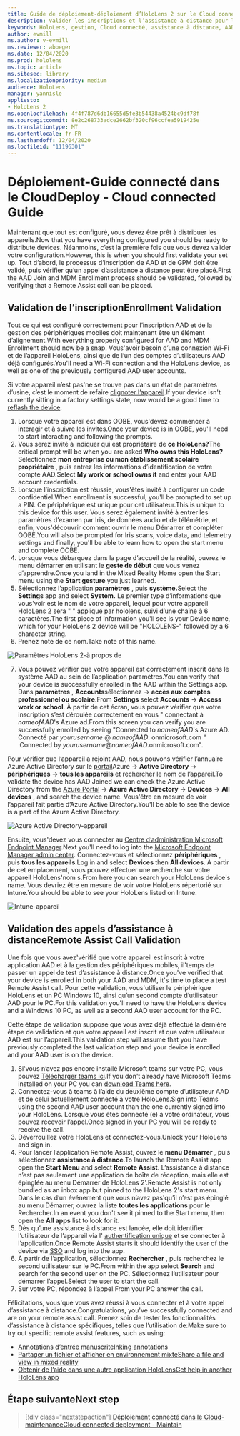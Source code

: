 ```yaml
---
title: Guide de déploiement-déploiement d’HoloLens 2 sur le Cloud connecté à la mise à l’échelle via Remote Assist-déploiement
description: Valider les inscriptions et l’assistance à distance pour les appareils HoloLens sur un réseau connecté sur le Cloud
keywords: HoloLens, gestion, Cloud connecté, assistance à distance, AAD, Azure AD, GPM, gestion des appareils mobiles
author: evmill
ms.author: v-evmill
ms.reviewer: aboeger
ms.date: 12/04/2020
ms.prod: hololens
ms.topic: article
ms.sitesec: library
ms.localizationpriority: medium
audience: HoloLens
manager: yannisle
appliesto:
- HoloLens 2
ms.openlocfilehash: 4f4f787d6db16655d5fe3b54438a4524bc9df78f
ms.sourcegitcommit: 8e2c268733adce2662bf320cf96ccfea5919425e
ms.translationtype: MT
ms.contentlocale: fr-FR
ms.lasthandoff: 12/04/2020
ms.locfileid: "11196301"
---
```

# <span data-ttu-id="f889b-104">Déploiement-Guide connecté dans le Cloud</span><span class="sxs-lookup"><span data-stu-id="f889b-104">Deploy - Cloud connected Guide</span></span>

<span data-ttu-id="f889b-105">Maintenant que tout est configuré, vous devez être prêt à distribuer les appareils.</span><span class="sxs-lookup"><span data-stu-id="f889b-105">Now that you have everything configured you should be ready to distribute devices.</span></span> <span data-ttu-id="f889b-106">Néanmoins, c’est la première fois que vous devez valider votre configuration.</span><span class="sxs-lookup"><span data-stu-id="f889b-106">However, this is when you should first validate your set up.</span></span> <span data-ttu-id="f889b-107">Tout d’abord, le processus d’inscription de AAD et de GPM doit être validé, puis vérifier qu’un appel d’assistance à distance peut être placé.</span><span class="sxs-lookup"><span data-stu-id="f889b-107">First the AAD Join and MDM Enrollment process should be validated, followed by verifying that a Remote Assist call can be placed.</span></span>

## <span data-ttu-id="f889b-108">Validation de l’inscription</span><span class="sxs-lookup"><span data-stu-id="f889b-108">Enrollment Validation</span></span>

<span data-ttu-id="f889b-109">Tout ce qui est configuré correctement pour l’inscription AAD et de la gestion des périphériques mobiles doit maintenant être un élément d’alignement.</span><span class="sxs-lookup"><span data-stu-id="f889b-109">With everything properly configured for AAD and MDM Enrollment should now be a snap.</span></span> <span data-ttu-id="f889b-110">Vous&#39;avoir besoin d’une connexion Wi-Fi et de l’appareil HoloLens, ainsi que de l’un des comptes d’utilisateurs AAD déjà configurés.</span><span class="sxs-lookup"><span data-stu-id="f889b-110">You&#39;ll need a Wi-Fi connection and the HoloLens device, as well as one of the previously configured AAD user accounts.</span></span>

<span data-ttu-id="f889b-111">Si votre appareil n’est pas&#39;ne se trouve pas dans un état de paramètres d’usine, c’est le moment de refaire [clignoter l’appareil](https://docs.microsoft.com/hololens/hololens-recovery#clean-reflash-the-device).</span><span class="sxs-lookup"><span data-stu-id="f889b-111">If your device isn&#39;t currently sitting in a factory settings state, now would be a good time to [reflash the device](https://docs.microsoft.com/hololens/hololens-recovery#clean-reflash-the-device).</span></span>

1. <span data-ttu-id="f889b-112">Lorsque votre appareil est dans OOBE, vous&#39;devez commencer à interagir et à suivre les invites.</span><span class="sxs-lookup"><span data-stu-id="f889b-112">Once your device is in OOBE, you&#39;ll need to start interacting and following the prompts.</span></span> 
1. <span data-ttu-id="f889b-113">Vous serez invité à indiquer qui est propriétaire de **ce HoloLens?**</span><span class="sxs-lookup"><span data-stu-id="f889b-113">The critical prompt will be when you are asked **Who owns this HoloLens?**</span></span> <span data-ttu-id="f889b-114">Sélectionnez **mon entreprise ou mon établissement scolaire propriétaire** , puis entrez les informations d’identification de votre compte AAD.</span><span class="sxs-lookup"><span data-stu-id="f889b-114">Select **My work or school owns it** and enter your AAD account credentials.</span></span>
1. <span data-ttu-id="f889b-115">Lorsque l’inscription est réussie, vous&#39;êtes invité à configurer un code confidentiel.</span><span class="sxs-lookup"><span data-stu-id="f889b-115">When enrollment is successful, you&#39;ll be prompted to set up a PIN.</span></span> <span data-ttu-id="f889b-116">Ce périphérique est unique pour cet utilisateur.</span><span class="sxs-lookup"><span data-stu-id="f889b-116">This is unique to this device for this user.</span></span> <span data-ttu-id="f889b-117">Vous serez également invité à entrer les paramètres d’examen par Iris, de données audio et de télémétrie, et enfin, vous&#39;découvrir comment ouvrir le menu Démarrer et compléter OOBE.</span><span class="sxs-lookup"><span data-stu-id="f889b-117">You will also be prompted for Iris scans, voice data, and telemetry settings and finally, you&#39;ll be able to learn how to open the start menu and complete OOBE.</span></span>
1. <span data-ttu-id="f889b-118">Lorsque vous débarquez dans la page d’accueil de la réalité, ouvrez le menu démarrer en utilisant le **geste de début** que vous venez d’apprendre.</span><span class="sxs-lookup"><span data-stu-id="f889b-118">Once you land in the Mixed Reality Home open the Start menu using the **Start gesture** you just learned.</span></span> 
1. <span data-ttu-id="f889b-119">Sélectionnez l’application **paramètres** , puis **système.**</span><span class="sxs-lookup"><span data-stu-id="f889b-119">Select the **Settings** app and select **System.**</span></span> <span data-ttu-id="f889b-120">Le premier type d’informations que vous&#39;voir est le nom de votre appareil, lequel pour votre appareil HoloLens 2 sera &quot; &quot; appliqué par hololens, suivi d’une chaîne à 6 caractères.</span><span class="sxs-lookup"><span data-stu-id="f889b-120">The first piece of information you&#39;ll see is your Device name, which for your HoloLens 2 device will be &quot;HOLOLENS-&quot; followed by a 6 character string.</span></span> 
1. <span data-ttu-id="f889b-121">Prenez note de ce nom.</span><span class="sxs-lookup"><span data-stu-id="f889b-121">Take note of this name.</span></span>

![Paramètres HoloLens 2-à propos de](./images/hololens2-settings-about.jpg)

7. <span data-ttu-id="f889b-123">Vous pouvez vérifier que votre appareil est correctement inscrit dans le système AAD au sein de l’application paramètres.</span><span class="sxs-lookup"><span data-stu-id="f889b-123">You can verify that your device is successfully enrolled in the AAD within the Settings app.</span></span> <span data-ttu-id="f889b-124">Dans **paramètres** , **Accounts**sélectionnez  ->  **accès aux comptes professionnel ou scolaire**.</span><span class="sxs-lookup"><span data-stu-id="f889b-124">From **Settings** select **Accounts** -> **Access work or school**.</span></span> <span data-ttu-id="f889b-125">À partir de cet écran, vous pouvez vérifier que votre inscription s’est déroulée correctement en vous &quot; connectant à _nameofAAD_&#39;s Azure ad.</span><span class="sxs-lookup"><span data-stu-id="f889b-125">From this screen you can verify you are successfully enrolled by seeing &quot;Connected to _nameofAAD_&#39;s Azure AD.</span></span> <span data-ttu-id="f889b-126">Connecté par _yourusername_ @ _nameofAAD_. onmicrosoft.com &quot; .</span><span class="sxs-lookup"><span data-stu-id="f889b-126">Connected by _yourusername_@_nameofAAD_.onmicrosoft.com&quot;.</span></span>

<span data-ttu-id="f889b-127">Pour vérifier que l’appareil a rejoint AAD, nous pouvons vérifier l’annuaire Azure Active Directory sur le [portail](https://portal.azure.com/#home)Azure  ->  **Active Directory**  ->  **périphériques**  ->  **tous les appareils** et rechercher le nom de l’appareil.</span><span class="sxs-lookup"><span data-stu-id="f889b-127">To validate the device has AAD Joined we can check the Azure Active Directory from the [Azure Portal](https://portal.azure.com/#home) -> **Azure Active Directory** -> **Devices** -> **All devices** , and search the device name.</span></span> <span data-ttu-id="f889b-128">Vous&#39;être en mesure de voir l’appareil fait partie d’Azure Active Directory.</span><span class="sxs-lookup"><span data-stu-id="f889b-128">You&#39;ll be able to see the device is a part of the Azure Active Directory.</span></span>

![Azure Active Directory-appareil](./images/aad-enrollment.png)

<span data-ttu-id="f889b-130">Ensuite, vous&#39;devez vous connecter au [Centre d’administration Microsoft Endpoint Manager](https://endpoint.microsoft.com/#home).</span><span class="sxs-lookup"><span data-stu-id="f889b-130">Next you&#39;ll need to log into the [Microsoft Endpoint Manager admin center](https://endpoint.microsoft.com/#home).</span></span> <span data-ttu-id="f889b-131">Connectez-vous et sélectionnez **périphériques** , puis **tous les appareils**.</span><span class="sxs-lookup"><span data-stu-id="f889b-131">Log in and select **Devices** then **All devices**.</span></span> <span data-ttu-id="f889b-132">À partir de cet emplacement, vous pouvez effectuer une recherche sur votre appareil HoloLens&#39;nom s.</span><span class="sxs-lookup"><span data-stu-id="f889b-132">From here you can search your HoloLens device&#39;s name.</span></span> <span data-ttu-id="f889b-133">Vous devriez être en mesure de voir votre HoloLens répertorié sur Intune.</span><span class="sxs-lookup"><span data-stu-id="f889b-133">You should be able to see your HoloLens listed on Intune.</span></span>

![Intune-appareil](./images/endpoint-all-devices-enrolled.png)

## <span data-ttu-id="f889b-135">Validation des appels d’assistance à distance</span><span class="sxs-lookup"><span data-stu-id="f889b-135">Remote Assist Call Validation</span></span>

<span data-ttu-id="f889b-136">Une fois que vous avez&#39;vérifié que votre appareil est inscrit à votre application AAD et à la gestion des périphériques mobiles, il&#39;temps de passer un appel de test d’assistance à distance.</span><span class="sxs-lookup"><span data-stu-id="f889b-136">Once you&#39;ve verified that your device is enrolled in both your AAD and MDM, it&#39;s time to place a test Remote Assist call.</span></span> <span data-ttu-id="f889b-137">Pour cette validation, vous&#39;utiliser le périphérique HoloLens et un PC Windows 10, ainsi qu’un second compte d’utilisateur AAD pour le PC.</span><span class="sxs-lookup"><span data-stu-id="f889b-137">For this validation you&#39;ll need to have the HoloLens device and a Windows 10 PC, as well as a second AAD user account for the PC.</span></span>

<span data-ttu-id="f889b-138">Cette étape de validation suppose que vous avez déjà effectué la dernière étape de validation et que votre appareil est inscrit et que votre utilisateur AAD est sur l’appareil.</span><span class="sxs-lookup"><span data-stu-id="f889b-138">This validation step will assume that you have previously completed the last validation step and your device is enrolled and your AAD user is on the device.</span></span>

1. <span data-ttu-id="f889b-139">Si&#39;vous n’avez pas encore installé Microsoft teams sur votre PC, vous pouvez [Télécharger teams ici](https://www.microsoft.com/microsoft-365/microsoft-teams/download-app).</span><span class="sxs-lookup"><span data-stu-id="f889b-139">If you don&#39;t already have Microsoft Teams installed on your PC you can [download Teams here](https://www.microsoft.com/microsoft-365/microsoft-teams/download-app).</span></span>
2. <span data-ttu-id="f889b-140">Connectez-vous à teams à l’aide du deuxième compte d’utilisateur AAD et de celui actuellement connecté à votre HoloLens.</span><span class="sxs-lookup"><span data-stu-id="f889b-140">Sign into Teams using the second AAD user account than the one currently signed into your HoloLens.</span></span> <span data-ttu-id="f889b-141">Lorsque vous êtes connecté (e) à votre ordinateur, vous pouvez recevoir l’appel.</span><span class="sxs-lookup"><span data-stu-id="f889b-141">Once signed in your PC you will be ready to receive the call.</span></span>
3. <span data-ttu-id="f889b-142">Déverrouillez votre HoloLens et connectez-vous.</span><span class="sxs-lookup"><span data-stu-id="f889b-142">Unlock your HoloLens and sign in.</span></span>
4. <span data-ttu-id="f889b-143">Pour lancer l’application Remote Assist, ouvrez le **menu Démarrer** , puis sélectionnez **assistance à distance**.</span><span class="sxs-lookup"><span data-stu-id="f889b-143">To launch the Remote Assist app open the **Start Menu** and select **Remote Assist**.</span></span> <span data-ttu-id="f889b-144">L’assistance à distance n’est pas seulement une application de boîte de réception, mais elle est épinglée au menu Démarrer de HoloLens 2&#39;.</span><span class="sxs-lookup"><span data-stu-id="f889b-144">Remote Assist is not only bundled as an inbox app but pinned to the HoloLens 2&#39;s start menu.</span></span> <span data-ttu-id="f889b-145">Dans le cas d’un événement que vous n’avez pas&#39;qu’il n’est pas épinglé au menu Démarrer, ouvrez la liste **toutes les applications** pour le Rechercher.</span><span class="sxs-lookup"><span data-stu-id="f889b-145">In an event you don&#39;t see it pinned to the Start menu, then open the **All apps** list to look for it.</span></span>
5. <span data-ttu-id="f889b-146">Dès qu’une assistance à distance est lancée, elle doit identifier l’utilisateur de l’appareil via l' [authentification unique](https://docs.microsoft.com/azure/active-directory/manage-apps/what-is-single-sign-on) et se connecter à l’application.</span><span class="sxs-lookup"><span data-stu-id="f889b-146">Once Remote Assist starts it should identify the user of the device via [SSO](https://docs.microsoft.com/azure/active-directory/manage-apps/what-is-single-sign-on) and log into the app.</span></span>
6. <span data-ttu-id="f889b-147">À partir de l’application, sélectionnez **Rechercher** , puis recherchez le second utilisateur sur le PC.</span><span class="sxs-lookup"><span data-stu-id="f889b-147">From within the app select **Search** and search for the second user on the PC.</span></span> <span data-ttu-id="f889b-148">Sélectionnez l’utilisateur pour démarrer l’appel.</span><span class="sxs-lookup"><span data-stu-id="f889b-148">Select the user to start the call.</span></span>
7. <span data-ttu-id="f889b-149">Sur votre PC, répondez à l’appel.</span><span class="sxs-lookup"><span data-stu-id="f889b-149">From your PC answer the call.</span></span>

<span data-ttu-id="f889b-150">Félicitations, vous&#39;que vous avez réussi à vous connecter et à votre appel d’assistance à distance.</span><span class="sxs-lookup"><span data-stu-id="f889b-150">Congratulations, you&#39;ve successfully connected and are on your remote assist call.</span></span> <span data-ttu-id="f889b-151">Prenez soin de tester les fonctionnalités d’assistance à distance spécifiques, telles que l’utilisation de:</span><span class="sxs-lookup"><span data-stu-id="f889b-151">Make sure to try out specific remote assist features, such as using:</span></span>

- [<span data-ttu-id="f889b-152">Annotations d’entrée manuscrite</span><span class="sxs-lookup"><span data-stu-id="f889b-152">Inking annotations</span></span>](https://docs.microsoft.com/dynamics365/mixed-reality/remote-assist/add-annotations-hololens)
- [<span data-ttu-id="f889b-153">Partager un fichier et afficher en environnement mixte</span><span class="sxs-lookup"><span data-stu-id="f889b-153">Share a file and view in mixed reality</span></span>](https://docs.microsoft.com/dynamics365/mixed-reality/remote-assist/display-save-files)
- [<span data-ttu-id="f889b-154">Obtenir de l’aide dans une autre application HoloLens</span><span class="sxs-lookup"><span data-stu-id="f889b-154">Get help in another HoloLens app</span></span>](https://docs.microsoft.com/dynamics365/mixed-reality/remote-assist/get-help-hololens-app-hololens)

## <span data-ttu-id="f889b-155">Étape suivante</span><span class="sxs-lookup"><span data-stu-id="f889b-155">Next step</span></span>

> [!div class="nextstepaction"]
> [<span data-ttu-id="f889b-156">Déploiement connecté dans le Cloud-maintenance</span><span class="sxs-lookup"><span data-stu-id="f889b-156">Cloud connected deployment - Maintain</span></span>](hololens2-cloud-connected-maintain.md)